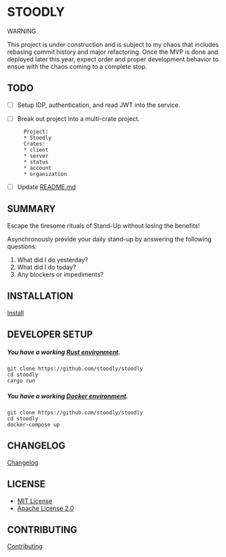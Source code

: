 STOODLY
=======

WARNING

This project is under construction and is subject to my chaos that includes rebasing commit history and major refactoring. Once the MVP is done and deployed later this year, expect order and proper development behavior to ensue with the chaos coming to a complete stop.

TODO
----

- [ ] Setup IDP, authentication, and read JWT into the service.

- [ ] Break out project into a multi-crate project.

        Project:
        * Stoodly        
        Crates:
        * client
        * server 
        * status 
        * account 
        * organization 

- [ ] Update [README.md](README.md)

SUMMARY
-------

Escape the tiresome rituals of Stand-Up without losing the benefits!

Asynchronously provide your daily stand-up by answering the following questions:

1. What did I do yesterday?
2. What did I do today?
3. Any blockers or impediments?

INSTALLATION
------------

[Install](INSTALL.md)

DEVELOPER SETUP
---------------

##### You have a working [Rust environment].

```
git clone https://github.com/stoodly/stoodly
cd stoodly
cargo run
```

##### You have a working [Docker environment].

```
git clone https://github.com/stoodly/stoodly
cd stoodly
docker-compose up
```

CHANGELOG
---------

[Changelog](CHANGELOG.md)

LICENSE
-------

* [MIT License](LICENSE-MIT)
* [Apache License 2.0](LICENSE-APACHE)

CONTRIBUTING
------------

[Contributing](CONTRIBUTING.md)

[Docker environment]: https://docs.docker.com/engine
[Rust environment]: https://www.rust-lang.org/tools/install